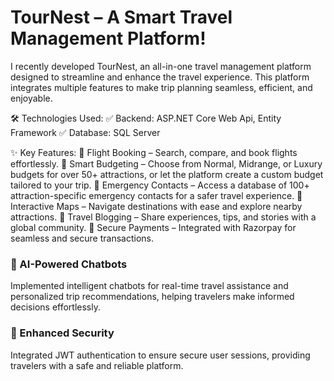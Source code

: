 # TourNest – A Smart Travel Management Platform! 

 I recently developed TourNest, an all-in-one travel management platform designed to streamline and enhance the travel experience. This platform integrates multiple features to make trip planning seamless, efficient, and enjoyable.

🛠 Technologies Used:
✅ Backend: ASP.NET Core Web Api, Entity Framework
✅ Database: SQL Server

 ✨ Key Features:
🔹 Flight Booking – Search, compare, and book flights effortlessly.
🔹 Smart Budgeting – Choose from Normal, Midrange, or Luxury budgets for over 50+ attractions, or let the platform create a custom budget tailored to your trip.
🔹 Emergency Contacts – Access a database of 100+ attraction-specific emergency contacts for a safer travel experience.
🔹 Interactive Maps – Navigate destinations with ease and explore nearby attractions.
🔹 Travel Blogging – Share experiences, tips, and stories with a global community.
🔹 Secure Payments – Integrated with Razorpay for seamless and secure transactions.

### 🤖 AI-Powered Chatbots
Implemented intelligent chatbots for real-time travel assistance and personalized trip recommendations, helping travelers make informed decisions effortlessly.

### 🔐 Enhanced Security
Integrated JWT authentication to ensure secure user sessions, providing travelers with a safe and reliable platform.
